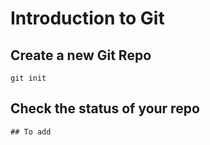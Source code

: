 # Introduction to Git

## Create a new Git Repo

```
git init
```
## Check the status of your repo
```
## To add 